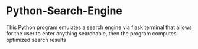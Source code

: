 # Python-Search-Engine
This Python program emulates a search engine via flask terminal that allows for the user to enter anything searchable, then the program computes optimized search results
